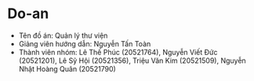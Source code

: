 # Do-an
- Tên đồ án: Quản lý thư viện
- Giảng viên hướng dẫn: Nguyễn Tấn Toàn
- Thành viên nhóm:
    Lê Thế Phúc                 (20521764),
    Nguyễn Viết Đức             (20521201),
    Lê Sỹ Hội                   (20521356),
    Triệu Văn Kim               (20521509),
    Nguyễn Nhật Hoàng Quân      (20521790)
